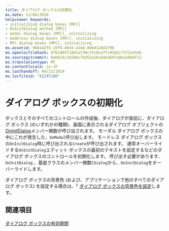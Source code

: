 ```yaml
---
title: ダイアログ ボックスの初期化
ms.date: 11/04/2016
helpviewer_keywords:
- initializing dialog boxes [MFC]
- OnInitDialog method [MFC]
- modal dialog boxes [MFC], initializing
- modeless dialog boxes [MFC], initializing
- MFC dialog boxes [MFC], initializing
ms.assetid: 968142f5-19f9-4b34-a1d4-8e6412d4379b
ms.openlocfilehash: 87b3405f1441e730cf5c9ce7fc03d2c7372e55db
ms.sourcegitcommit: 0ab61bc3d2b6cfbd52a16c6ab2b97a8ea1864f12
ms.translationtype: MT
ms.contentlocale: ja-JP
ms.lasthandoff: 04/23/2019
ms.locfileid: "62297100"
---
```

# <a name="initializing-the-dialog-box"></a>ダイアログ ボックスの初期化

ボックスとそのすべてのコントロールの作成後、ダイアログが直前に、ダイアログ ボックス (のいずれかの種類)、画面に表示されるダイアログ オブジェクトの[OnInitDialog](../mfc/reference/cdialog-class.md#oninitdialog)メンバー関数が呼び出されます。 モーダル ダイアログ ボックスの中にこれが発生した、`DoModal`呼び出します。 モードレス ダイアログ ボックスの`OnInitDialog`時に呼び出される`Create`が呼び出されます。 通常オーバーライドする`OnInitDialog`エディット ボックスの最初のテキストを設定するなどのダイアログ ボックスのコントロールを初期化します。 呼び出す必要があります、 `OnInitDialog` 、基底クラスのメンバー関数`CDialog`から、`OnInitDialog`をオーバーライドします。

ダイアログ ボックスの背景色 (および、アプリケーションで他のすべてのダイアログ ボックス) を設定する場合は、「 [ ダイアログ ボックスの背景色を設定](../mfc/setting-the-dialog-boxs-background-color.md)します。

## <a name="see-also"></a>関連項目

[ダイアログ ボックスの有効期間](../mfc/life-cycle-of-a-dialog-box.md)
